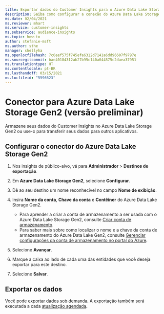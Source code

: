 ```yaml
---
title: Exportar dados do Customer Insights para o Azure Data Lake Storage Gen2
description: Saiba como configurar a conexão do Azure Data Lake Storage Gen2.
ms.date: 02/04/2021
ms.reviewer: mhart
ms.service: customer-insights
ms.subservice: audience-insights
ms.topic: how-to
author: stefanie-msft
ms.author: sthe
manager: shellyha
ms.openlocfilehash: 7c0eef575f745efa6312d7141a6dd96607f9797e
ms.sourcegitcommit: bae40184312ab27b95c140a044875c2daea37951
ms.translationtype: HT
ms.contentlocale: pt-BR
ms.lasthandoff: 03/15/2021
ms.locfileid: "5596623"
---
```

# <a name="connector-for-azure-data-lake-storage-gen2-preview"></a>Conector para Azure Data Lake Storage Gen2 (versão preliminar)

Armazene seus dados do Customer Insights no Azure Data Lake Storage Gen2 ou use-o para transferir seus dados para outros aplicativos.

## <a name="configure-the-connector-for-azure-data-lake-storage-gen2"></a>Configurar o conector do Azure Data Lake Storage Gen2

1. Nos insights de público-alvo, vá para **Administrador** > **Destinos de exportação**.

1. Em **Azure Data Lake Storage Gen2**, selecione **Configurar**.

1. Dê ao seu destino um nome reconhecível no campo **Nome de exibição**.

1. Insira **Nome da conta**, **Chave da conta** e **Contêiner** do Azure Data Lake Storage Gen2.
    - Para aprender a criar a conta de armazenamento a ser usada com o Azure Data Lake Storage Gen2, consulte [Criar conta de armazenamento](/azure/storage/blobs/create-data-lake-storage-account). 
    - Para saber mais sobre como localizar o nome e a chave da conta de armazenamento do Azure Data Lake Gen2, consulte [Gerenciar configurações da conta de armazenamento no portal do Azure](/azure/storage/common/storage-account-manage).

1. Selecione **Avançar**.

1. Marque a caixa ao lado de cada uma das entidades que você deseja exportar para este destino.

1. Selecione **Salvar**.

## <a name="export-the-data"></a>Exportar os dados

Você pode [exportar dados sob demanda](export-destinations.md#export-data-on-demand). A exportação também será executada a cada [atualização agendada](system.md#schedule-tab).